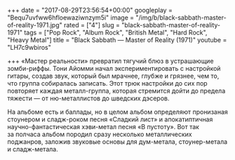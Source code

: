 +++
date = "2017-08-29T23:56:54+00:00"
googleplay = "Bequ7uvfww6hfloewaziwnzym5i"
image = "/img/b/black-sabbath-master-of-reality-1971.jpg"
rated = ["4"]
slug = "black-sabbath-master-of-reality-1971"
tags = ["Pop Rock", "Album Rock", "British Metal", "Hard Rock", "Heavy Metal"]
title = "Black Sabbath — Master of Reality (1971)"
youtube = "LH7c9wbiros"

+++
&laquo;Мастер реальности&raquo; превратил тягучий блюз в&nbsp;устрашающие зомби-риффы. Тони Айомми начал экспериментировать с&nbsp;настройкой гитары, создав звук, который был мрачнее, глубже и&nbsp;грязнее, чем&nbsp;то, что группа собиралась записать. Этот трюк настройки до&nbsp;сих пор повторяет каждая металл-группа, которая стремится дойти до&nbsp;предела тяжести&nbsp;&mdash; от&nbsp;ню-металлистов до&nbsp;шведских дэсеров.

На&nbsp;альбоме есть и&nbsp;баллады, но&nbsp;в&nbsp;целом альбом определяют пронизаная стоунером и&nbsp;сладж-роком песня &laquo;Сладкий лист&raquo; и&nbsp;апокатиптичная научно-фантастическая хэви-метал песня &laquo;В&nbsp;пустоту&raquo;. Вот так за&nbsp;полчаса альбом породил сразу несколько металлических поджанров, заложив звуковые основы для дум-метала, стоунер-метала и&nbsp;сладж-метала.